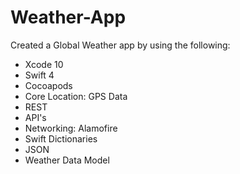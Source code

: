 # Weather-App


Created a Global Weather app by using the following:

* Xcode 10
* Swift 4
* Cocoapods
* Core Location: GPS Data
* REST
* API's
* Networking: Alamofire
* Swift Dictionaries 
* JSON
* Weather Data Model
